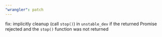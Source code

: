 ```yaml
---
"wrangler": patch
---
```


fix: implicitly cleanup (call `stop()`) in `unstable_dev` if the returned Promise rejected and the `stop()` function was not returned
